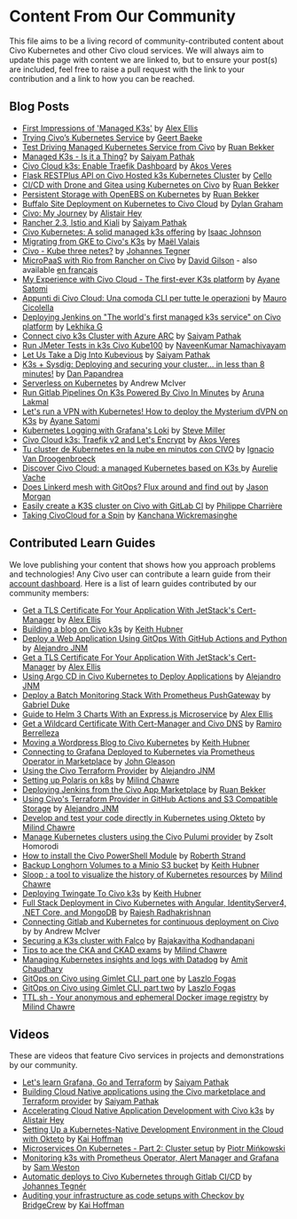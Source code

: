 # Content From Our Community

This file aims to be a living record of community-contributed content about Civo Kubernetes and other Civo cloud services. We will always aim to update this page with content we are linked to, but to ensure your post(s) are included, feel free to raise a pull request with the link to your contribution and a link to how you can be reached.

## Blog Posts
* [First Impressions of 'Managed K3s'](https://rancher.com/blog/2019/first-impressions-managed-k3s/) by [Alex Ellis](https://twitter.com/alexellisuk)
* [Trying Civo’s Kubernetes Service](https://blog.baeke.info/2019/10/28/trying-civos-kubernetes-service/) by [Geert Baeke](https://twitter.com/geertbaeke)
* [Test Driving Managed Kubernetes Service from Civo](https://sysadmins.co.za/test-driving-managed-kubernetes-service-from-civo/) by [Ruan Bekker](https://twitter.com/ruanbekker)
* [Managed K3s - Is it a Thing?](https://medium.com/@SaiyamPathak/managed-k3s-is-it-a-thing-9397799c38a) by [Saiyam Pathak](https://twitter.com/Saiyampathak)
* [Civo Cloud k3s: Enable Traefik Dashboard](https://akos.me/2019/Civo-Cloud-Enable-Traefik-Dashboard/) by [Akos Veres](https://twitter.com/puck)
* [Flask RESTPlus API on Civo Hosted k3s Kubernetes Cluster](https://www.cellerich.ch/2019/11/30/flask-restplus-api-on-civo-hosted-k3s-kubernetes-cluster/) by [Cello](https://www.cellerich.ch/about/)
* [CI/CD with Drone and Gitea using Kubernetes on Civo](https://sysadmins.co.za/ci-cd-with-drone-and-gitea-using-kubernetes-on-civo-post-1/) by [Ruan Bekker](https://twitter.com/ruanbekker)
* [Persistent Storage with OpenEBS on Kubernetes](https://sysadmins.co.za/persistent-storage-with-openebs-on-kubernetes/) by [Ruan Bekker](https://twitter.com/ruanbekker)
* [Buffalo Site Deployment on Kubernetes to Civo Cloud](https://grhm.dev/posts/buffalo-deployment-to-civo/) by [Dylan Graham](https://twitter.com/plusplusdylan/)
* [Civo: My Journey](https://blog.heyal.co.uk/civo-my-journey/) by [Alistair Hey](https://twitter.com/alistair_hey)
* [Rancher 2.3, Istio and Kiali](https://rancher.com/blog/2020/rancher-istio-kiali/) by [Saiyam Pathak](https://twitter.com/Saiyampathak)
* [Civo Kubernetes: A solid managed k3s offering](https://freshbrewed.science/civo-k8s-part-1/index.html) by [Isaac Johnson](https://twitter.com/AHEAD_Isaac)
* [Migrating from GKE to Civo's K3s](https://maelvls.dev/from-gke-to-civo-k3s/) by [Maël Valais](https://twitter.com/maelvls)
* [Civo - Kube three netes?](https://jite.eu/2020/5/5/kube-three-netes/) by [Johannes Tegner](https://twitter.com/_JiTe_)
* [MicroPaaS with Rio from Rancher on Civo](https://wetry.tech/micropaas-with-rio-from-rancher-en/) by [David Gilson](https://twitter.com/gilsondavid5) - also available [en francais](https://wetry.tech/micropaas-with-rio-from-rancher/)
* [My Experience with Civo Cloud - The first-ever K3s platform](https://dev.to/sr229/my-experience-with-civo-cloud-the-first-ever-k3s-platform-16nb) by [Ayane Satomi](https://dev.to/sr229)
* [Appunti di Civo Cloud: Una comoda CLI per tutte le operazioni](https://www.emmecilab.net/appunti-di-civo-cloud-una-comoda-cli-per-tutte-le-operazioni/) by [Mauro Cicolella](https://twitter.com/emmecilab)
* [Deploying Jenkins on "The world's first managed k3s service" on Civo platform](https://www.linkedin.com/pulse/deploying-jenkins-worlds-first-managed-k3s-service-civo-goswami/) by [Lekhika G](https://twitter.com/Lekhika__)
* [Connect civo k3s Cluster with Azure ARC](https://hashnode.com/post/connect-civo-k3s-cluster-with-azure-arc-ckcmr5ph200avlis1frgl7lkx) by [Saiyam Pathak](https://twitter.com/Saiyampathak)
* [Run JMeter Tests in k3s Civo Kube100](https://qainsights.com/run-jmeter-tests-in-k3s-civo-kube100/) by [NaveenKumar Namachivayam](https://twitter.com/qainsights)
* [Let Us Take a Dig Into Kubevious](https://saiyampathak.com/let-us-take-a-dig-into-kubevious-ckea9d9r700muxhs19jtr3xr8) by [Saiyam Pathak](https://twitter.com/Saiyampathak)
* [K3s + Sysdig: Deploying and securing your cluster… in less than 8 minutes!](https://sysdig.com/blog/k3s-sysdig-falco/) by [Dan Papandrea](https://twitter.com/danpopnyc)
* [Serverless on Kubernetes](https://medium.com/@andrew_18142/serverless-on-kubernetes-93dd40b6bbb6) by Andrew McIver
* [Run Gitlab Pipelines On K3s Powered By Civo In Minutes](https://www.techcrumble.net/2020/11/k3s-powered-civo-cloud/) by [Aruna Lakmal](https://twitter.com/techcrumble_net)
* [Let's run a VPN with Kubernetes! How to deploy the Mysterium dVPN on K3s](https://dev.to/sr229/let-s-run-a-vpn-with-kubernetes-how-to-deploy-the-mysterium-dvpn-on-k3s-4iph) by [Ayane Satomi](https://dev.to/sr229)
* [Kubernetes Logging with Grafana's Loki](https://www.r15cookie.com/post/2021-01-02-loki/) by [Steve Miller](https://twitter.com/scubbasteve25)
* [Civo Cloud k3s: Traefik v2 and Let's Encrypt](https://akos.me/2019/civo-cloud-treafik-v2-tls/) by [Akos Veres](https://twitter.com/puck)
* [Tu cluster de Kubernetes en la nube en minutos con CIVO](https://cduser.com/tu-cluster-de-kubernetes-en-minutos-en-la-nube-con-civo/) by [Ignacio Van Droogenbroeck](https://twitter.com/hectorivand)
* [Discover Civo Cloud: a managed Kubernetes based on K3s ](https://dev.to/stack-labs/discover-civo-cloud-a-managed-kubernetes-based-on-k3s-1mj) by [Aurelie Vache](https://twitter.com/aurelievache)
* [Does Linkerd mesh with GitOps? Flux around and find out](https://buoyant.io/2021/04/08/does-linkerd-mesh-with-gitops/) by [Jason Morgan](https://twitter.com/RJasonMorgan)
* [Easily create a K3S cluster on Civo with GitLab CI](https://gitlab.com/k33g_org/k33g_org.gitlab.io/-/issues/73) by [Philippe Charrière](https://twitter.com/k33g_org)
* [Taking CivoCloud for a Spin](https://medium.com/@kanchana.w/taking-civocloud-for-a-spin-7bf363acf431) by [Kanchana Wickremasinghe](https://twitter.com/nzicecool)

## Contributed Learn Guides
We love publishing your content that shows how you approach problems and technologies! Any Civo user can contribute a learn guide from their [account dashboard](https://www.civo.com/account/guides). Here is a list of learn guides contributed by our community members:
* [Get a TLS Certificate For Your Application With JetStack's Cert-Manager](https://www.civo.com/learn/get-a-tls-certificate-for-your-application-with-jetstack-s-cert-manager) by [Alex Ellis](https://twitter.com/alexellisuk)
* [Building a blog on Civo k3s](https://www.civo.com/learn/building-a-blog-on-civo-k3s) by [Keith Hubner](https://twitter.com/keithhubner)
* [Deploy a Web Application Using GitOps With GitHub Actions and Python](https://www.civo.com/learn/deploy-a-web-application-using-gitops-with-github-actions-and-python-in-civo) by [Alejandro JNM](https://twitter.com/alejandrojnm)
* [Get a TLS Certificate For Your Application With JetStack's Cert-Manager](https://www.civo.com/learn/get-a-tls-certificate-for-your-application-with-jetstack-s-cert-manager) by [Alex Ellis](https://twitter.com/alexellisuk)
* [Using Argo CD in Civo Kubernetes to Deploy Applications](https://www.civo.com/learn/install-argo-cd-in-k3s-civo-cloud-for-deploy-applications) by [Alejandro JNM](https://twitter.com/alejandrojnm)
* [Deploy a Batch Monitoring Stack With Prometheus PushGateway](https://www.civo.com/learn/deploy-a-batch-monitoring-stack-with-prometheus-pushgateway#introduction) by [Gabriel Duke](https://twitter.com/sudoDuke)
* [Guide to Helm 3 Charts With an Express.js Microservice](https://www.civo.com/learn/guide-to-helm-3-with-an-express-js-microservice) by [Alex Ellis](https://twitter.com/alexellisuk)
* [Get a Wildcard Certificate With Cert-Manager and Civo DNS](https://www.civo.com/learn/get-a-wildcard-certificate-with-cert-manager-and-civo-dns) by [Ramiro Berrelleza](https://twitter.com/rberrelleza)
* [Moving a Wordpress Blog to Civo Kubernetes](https://www.civo.com/learn/moving-wordpress-to-civo-kubernetes) by [Keith Hubner](https://twitter.com/keithhubner)
* [Connecting to Grafana Deployed to Kubernetes via Prometheus Operator in Marketplace](https://www.civo.com/learn/connecting-to-grafana-deployed-to-kubernetes-via-prometheus-operator-in-marketplace) by [John Gleason](https://twitter.com/johnnygtech)
* [Using the Civo Terraform Provider](https://www.civo.com/learn/using-the-civo-terraform-provider) by [Alejandro JNM](https://twitter.com/alejandrojnm)
* [Setting up Polaris on k8s](https://www.civo.com/learn/setting-up-polaris-on-k8s) by [Milind Chawre](https://milindchawre.github.io)
* [Deploying Jenkins from the Civo App Marketplace](https://www.civo.com/learn/deploy-jenkins-from-the-civo-app-marketplace) by [Ruan Bekker](https://twitter.com/ruanbekker)
* [Using Civo's Terraform Provider in GitHub Actions and S3 Compatible Storage](https://www.civo.com/learn/use-the-terraform-provider-of-civo-in-github-actions-and-s3-to-save-the-state) by [Alejandro JNM](https://twitter.com/alejandrojnm)
* [Develop and test your code directly in Kubernetes using Okteto](https://www.civo.com/learn/okteto-a-tool-to-develop-and-test-your-code-directly-in-kubernetes) by [Milind Chawre](https://twitter.com/milindchawre)
* [Manage Kubernetes clusters using the Civo Pulumi provider](https://www.civo.com/learn/kubernetes-clusters-using-the-civo-pulumi-provider) by Zsolt Homorodi
* [How to install the Civo PowerShell Module](https://www.civo.com/learn/how-to-install-the-civo-powershell-module) by [Roberth Strand](https://twitter.com/Roberthtweets)
* [Backup Longhorn Volumes to a Minio S3 bucket](https://www.civo.com/learn/backup-longhorn-volumes-to-a-minio-s3-bucket) by [Keith Hubner](https://twitter.com/keithhubner)
* [Sloop : a tool to visualize the history of Kubernetes resources](https://www.civo.com/learn/sloop-a-tool-to-visualize-history-of-kubernetes-resources) by [Milind Chawre](https://twitter.com/milindchawre)
* [Deploying Twingate To Civo k3s](https://www.civo.com/learn/deploying-twingate-to-civo-k3s) by [Keith Hubner](https://twitter.com/keithhubner)
* [Full Stack Deployment in Civo Kubernetes with Angular, IdentityServer4, .NET Core, and MongoDB](https://www.civo.com/learn/angular-dotnet-development-kubernetes) by [Rajesh Radhakrishnan](https://twitter.com/RRaajjesshh)
* [Connecting Gitlab and Kubernetes for continuous deployment on Civo](https://www.civo.com/learn/gitlab-kubernetes-win) by by Andrew McIver
* [Securing a K3s cluster with Falco](https://www.civo.com/learn/securing-a-k3s-cluster-falco) by [Rajakavitha Kodhandapani](https://twitter.com/Rajie_)
* [Tips to ace the CKA and CKAD exams](https://www.civo.com/learn/tips-to-ace-cka-and-ckad-exams) by [Milind Chawre](https://twitter.com/milindchawre)
* [Managing Kubernetes insights and logs with Datadog](https://www.civo.com/learn/managing-kubernetes-insights-logs-with-datadog) by [Amit Chaudhary](https://twitter.com/DoNnMyTh)
* [GitOps on Civo using Gimlet CLI, part one](https://www.civo.com/learn/gitops-on-civo-gimlet-part-one) by [Laszlo Fogas](twitter.com/laszlocph)
* [GitOps on Civo using Gimlet CLI, part two](https://www.civo.com/learn/gitops-on-civo-using-gimlet-cli-part-two) by [Laszlo Fogas](twitter.com/laszlocph)
* [TTL.sh - Your anonymous and ephemeral Docker image registry](https://www.civo.com/learn/ttl-sh-your-anonymous-and-ephemeral-docker-image-registry) by [Milind Chawre](https://twitter.com/milindchawre)

## Videos
These are videos that feature Civo services in projects and demonstrations by our community.
* [Let's learn Grafana, Go and Terraform](https://www.youtube.com/watch?v=avxRTZRvJlA) by [Saiyam Pathak](https://twitter.com/Saiyampathak)
* [Building Cloud Native applications using the Civo marketplace and Terraform provider](https://www.youtube.com/watch?v=e5JAo4U7ZD8) by [Saiyam Pathak](https://twitter.com/Saiyampathak)
* [Accelerating Cloud Native Application Development with Civo k3s](https://www.youtube.com/watch?v=K0BoOaXsiIk) by [Alistair Hey](https://twitter.com/alistair_hey)
* [Setting Up a Kubernetes-Native Development Environment in the Cloud with Okteto](https://www.youtube.com/watch?v=hkoO29q7_PI) by [Kai Hoffman](https://twitter.com/kaipmdh)
* [Microservices On Kubernetes - Part 2: Cluster setup](https://www.youtube.com/watch?v=5tndHJXdDkE) by [Piotr Mińkowski](https://twitter.com/piotr_minkowski/)
* [Monitoring k3s with Prometheus Operator, Alert Manager and Grafana](https://www.youtube.com/watch?v=thHzf0fmrFQ) by [Sam Weston](https://twitter.com/followthesam)
* [Automatic deploys to Civo Kubernetes through Gitlab CI/CD](https://www.youtube.com/watch?v=2g5CN9guvFc) by [Johannes Tegnér](https://twitter.com/_JiTe_)
* [Auditing your infrastructure as code setups with Checkov by BridgeCrew](https://www.youtube.com/watch?v=fPVMMrT55pc) by [Kai Hoffman](https://twitter.com/kaipmdh)
